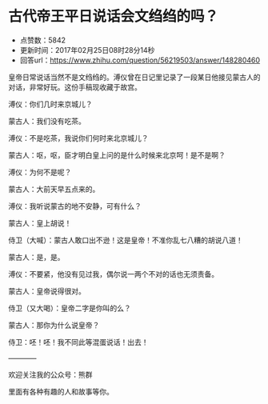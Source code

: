 # 古代帝王平日说话会文绉绉的吗？
- 点赞数：5842
- 更新时间：2017年02月25日08时28分14秒
- 回答url：https://www.zhihu.com/question/56219503/answer/148280460
<body>
 <p data-pid="nZV6qAIn">皇帝日常说话当然不是文绉绉的。溥仪曾在日记里记录了一段某日他接见蒙古人的对话，非常好玩。这份手稿现收藏于故宫。</p>
 <p data-pid="n_rsmGwY">溥仪：你们几时来京城儿？</p>
 <p data-pid="N27yppZs">蒙古人：我们没有吃茶。</p>
 <p data-pid="ncxvFxaz">溥仪：不是吃茶，我说你们何时来北京城儿？</p>
 <p data-pid="tjmTW_ZC">蒙古人：呕，呕，臣才明白皇上问的是什么时候来北京呵！是不是啊？</p>
 <p data-pid="vkaPxKFd">溥仪：为何不是呢？</p>
 <p data-pid="Sfn9ZlJ9">蒙古人：大前天早五点来的。</p>
 <p data-pid="Vp8tJZ1C">溥仪：我听说蒙古的地不安静，可有什么？</p>
 <p data-pid="rUWEO505">蒙古人：皇上胡说！</p>
 <p data-pid="pklqSqpP">侍卫（大喊）：蒙古人敢口出不逊！这是皇帝！不准你乱七八糟的胡说八道！</p>
 <p data-pid="jSFq89uP">蒙古人：是，是。</p>
 <p data-pid="W73fQIp_">溥仪：不要紧，他没有见过我，偶尔说一两个不对的话也无须责备。</p>
 <p data-pid="rq5NuF4f">蒙古人：皇帝说得很对。</p>
 <p data-pid="ewsh2lQD">侍卫（又大喝）：皇帝二字是你叫的么？</p>
 <p data-pid="TJUzP1bU">蒙古人：那你为什么说皇帝？</p>
 <p data-pid="hjc01Ftd">侍卫：呸！呸！我不同此等混蛋说话！出去！</p>
 <p data-pid="7Rk38VA3">————</p>
 <p data-pid="z4BfEEZ_">欢迎关注我的公众号：熊群</p>
 <p data-pid="-NMToyxD">里面有各种有趣的人和故事等你。</p>
</body>